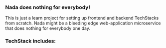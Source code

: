 
### Nada does nothing for everybody!

This is just a learn project for setting up frontend and backend TechStacks from scratch.
Nada might be a bleeding edge web-application microservice that does nothing for everybody one day.

### TechStack includes:
